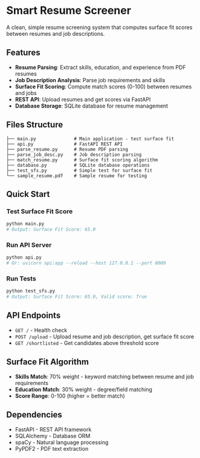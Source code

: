 # Smart Resume Screener

A clean, simple resume screening system that computes surface fit scores between resumes and job descriptions.

## Features
- **Resume Parsing**: Extract skills, education, and experience from PDF resumes
- **Job Description Analysis**: Parse job requirements and skills
- **Surface Fit Scoring**: Compute match scores (0-100) between resumes and jobs
- **REST API**: Upload resumes and get scores via FastAPI
- **Database Storage**: SQLite database for resume management

## Files Structure
```
├── main.py              # Main application - test surface fit
├── api.py               # FastAPI REST API
├── parse_resume.py      # Resume PDF parsing
├── parse_job_desc.py    # Job description parsing  
├── match_resume.py      # Surface fit scoring algorithm
├── database.py          # SQLite database operations
├── test_sfs.py          # Simple test for surface fit
└── sample_resume.pdf    # Sample resume for testing
```

## Quick Start

### Test Surface Fit Score
```bash
python main.py
# Output: Surface Fit Score: 65.0
```

### Run API Server
```bash
python api.py
# Or: uvicorn api:app --reload --host 127.0.0.1 --port 8000
```

### Run Tests
```bash
python test_sfs.py
# Output: Surface Fit Score: 65.0, Valid score: True
```

## API Endpoints

- `GET /` - Health check
- `POST /upload` - Upload resume and job description, get surface fit score
- `GET /shortlisted` - Get candidates above threshold score

## Surface Fit Algorithm
- **Skills Match**: 70% weight - keyword matching between resume and job requirements
- **Education Match**: 30% weight - degree/field matching  
- **Score Range**: 0-100 (higher = better match)

## Dependencies
- FastAPI - REST API framework
- SQLAlchemy - Database ORM
- spaCy - Natural language processing
- PyPDF2 - PDF text extraction